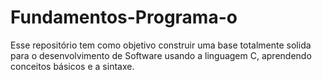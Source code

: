 # Fundamentos-Programa-o
Esse repositório tem como objetivo construir uma base totalmente solida para o desenvolvimento de Software usando a linguagem C, aprendendo conceitos básicos e a sintaxe. 
